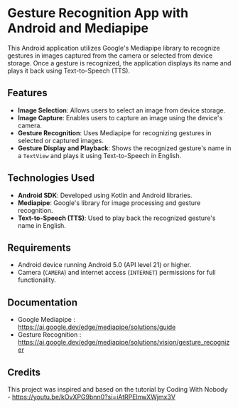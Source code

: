 # Gesture Recognition App with Android and Mediapipe

This Android application utilizes Google's Mediapipe library to recognize gestures in images captured from the camera or selected from device storage. Once a gesture is recognized, the application displays its name and plays it back using Text-to-Speech (TTS).

## Features

- **Image Selection**: Allows users to select an image from device storage.
- **Image Capture**: Enables users to capture an image using the device's camera.
- **Gesture Recognition**: Uses Mediapipe for recognizing gestures in selected or captured images.
- **Gesture Display and Playback**: Shows the recognized gesture's name in a `TextView` and plays it using Text-to-Speech in English.

## Technologies Used

- **Android SDK**: Developed using Kotlin and Android libraries.
- **Mediapipe**: Google's library for image processing and gesture recognition.
- **Text-to-Speech (TTS)**: Used to play back the recognized gesture's name in English.

## Requirements

- Android device running Android 5.0 (API level 21) or higher.
- Camera (`CAMERA`) and internet access (`INTERNET`) permissions for full functionality.


## Documentation
- Google Mediapipe : https://ai.google.dev/edge/mediapipe/solutions/guide
- Gesture Recognition : https://ai.google.dev/edge/mediapipe/solutions/vision/gesture_recognizer

## Credits

This project was inspired and based on the tutorial by Coding With Nobody - https://youtu.be/kOvXPG9bnn0?si=iAtRPEInwXWjmx3V
